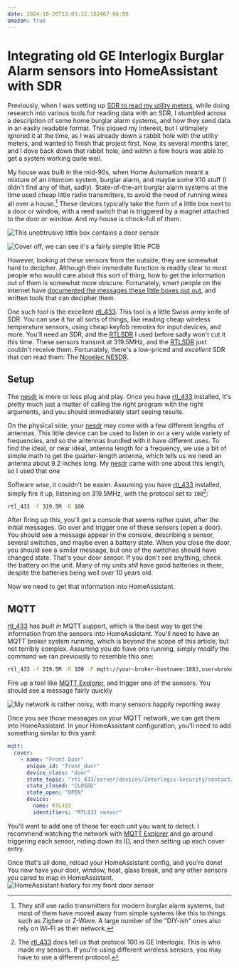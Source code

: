```yaml
---
date: 2024-10-20T13:03:12.162467-06:00
amazon: true
---
```


# Integrating old GE Interlogix Burglar Alarm sensors into HomeAssistant with SDR

Previously, when I was setting up [SDR to read my utility meters](/blog/2024-03-17-reading-my-electric-meter-with-rtlsdr/), while doing research into various tools for reading data with an SDR, I stumbled across a description of some home burglar alarm systems, and how they send data in an easily readable format. This piqued my interest, but I ultimately ignored it at the time, as I was already down a rabbit hole with the utility meters, and wanted to finish that project first. Now, its several months later, and I dove back down that rabbit hole, and within a few hours was able to get a system working quite well.

My house was built in the mid-90s, when Home Automation meant a mixture of an intercom system, burglar alarm, and maybe some X10 stuff (I didn't find any of that, sadly). State-of-the-art burglar alarm systems at the time used cheap little radio transmitters, to avoid the need of running wires all over a house.[^1] These devices typically take the form of a little box next to a door or window, with a reed switch that is triggered by a magnet attached to the door or window. And my house is chock-full of them.

[^1]: They _still_ use radio transmitters for modern burglar alarm systems, but most of them have moved away from simple systems like this to things such as Zigbee or Z-Wave. A large number of the "DIY-ish" ones also rely on Wi-Fi as their network.

![This unobtrusive little box contains a door sensor](/postimages/2024-10-20-integrating-old-ge-interlogix-burglar-alarm-sensors-into-homeassistant-with-sdr/PXL_20241020_173540372.jpg)

![Cover off, we can see it's a fairly simple little PCB](/postimages/2024-10-20-integrating-old-ge-interlogix-burglar-alarm-sensors-into-homeassistant-with-sdr/PXL_20241020_182129577.jpg)

However, looking at these sensors from the outside, they are somewhat hard to decipher. Although their immediate function is readily clear to most people who would care about this sort of thing, how to get the information out of them is somewhat more obscure. Fortunately, smart people on the internet have [documented the messages these little boxes put out](https://github.com/merbanan/rtl_433/blob/master/src/devices/interlogix.c), and written tools that can decipher them.

One such tool is the excellent [rtl_433]. This tool is a little Swiss army knife of SDR. You can use it for all sorts of things, like reading cheap wireless temperature sensors, using cheap keyfob remotes for input devices, and more. You'll need an SDR, and the [RTLSDR] I used before sadly won't cut it this time. These sensors transmit at 319.5MHz, and the [RTLSDR] just couldn't receive them. Fortunately, there's a low-priced and _excellent_ SDR that _can_ read them: The [Nooelec NESDR][nesdr].

## Setup

The [nesdr] is more or less plug and play. Once you have [rtl_433] installed, It's pretty much just a matter of calling the right program with the right arguments, and you should immediately start seeing results.

On the physical side, your [nesdr] may come with a few different lengths of antennas. This little device can be used to listen in on a very wide variety of frequencies, and so the antennas bundled with it have different uses. To find the ideal, or near ideal, antenna length for a frequency, we use a bit of simple math to get the quarter-length antenna, which tells us we need an antenna about 9.2 inches long. My [nesdr] came with one about this length, so I used that one

Software wise, it couldn't be easier. Assuming you have [rtl_433] installed, simply fire it up, listening on 319.5MHz, with the protocol set to `100`[^3]:

```sh
rtl_433 -f 319.5M -R 100
```

[^3]: The [rtl_433] docs tell us that protocol 100 is GE Interlogix. This is who made my sensors. If you're using different wireless sensors, you may have to use a different protocol.

After firing up this, you'll get a console that seems rather quiet, after the initial messages. Go over and trigger one of these sensors (open a door). You should see a message appear in the console, describing a sensor, several switches, and maybe even a battery state. When you close the door, you should see a similar message, but one of the switches should have changed state. That's your door sensor. If you don't see anything, check the battery on the unit. Many of my units _still_ have good batteries in them, despite the batteries being well over 10 years old.

Now we need to get that information into HomeAssistant.

## MQTT

[rtl_433] has _built in_ MQTT support, which is the best way to get the information from the sensors into HomeAssistant. You'll need to have an MQTT broker system running, which is beyond the scope of this article, but not terribly complex. Assuming you do have one running, simply modify the command we ran previously to resemble this one:

```sh
rtl_433 -f 319.5M -R 100 -F mqtt://your-broker-hostname:1883,user=broker_user,pass=broker_pass
```

Fire up a tool like [MQTT Explorer], and trigger one of the sensors. You should see a message fairly quickly

![My network is rather noisy, with many sensors happily reporting away](</postimages/2024-10-20-integrating-old-ge-interlogix-burglar-alarm-sensors-into-homeassistant-with-sdr/CleanShot 2024-10-20 at 12.17.28@2x.png>)

Once you see those messages on your MQTT network, we can get them into HomeAssistant. In your HomeAssistant configuration, you'll need to add something similar to this yaml:

```yaml
mqtt:
  cover:
    - name: "Front Door"
      unique_id: "front_door"
      device_class: "door"
      state_topic: "rtl_433/server/devices/Interlogix-Security/contact/af42c7/switch5"
      state_closed: "CLOSED"
      state_open: "OPEN"
      device:
        name: RTL433
        identifiers: "RTL433 sensor"
```

You'll want to add one of those for each unit you want to detect. I recommend watching the network with [MQTT Explorer] and go around triggering each sensor, noting down its ID, and then setting up each cover entry.

Once that's all done, reload your HomeAssistant config, and you're done! You now have your door, window, heat, glass break, and any other sensors you cared to map in HomeAssistant.
![HomeAssistant history for my front door sensor](</postimages/2024-10-20-integrating-old-ge-interlogix-burglar-alarm-sensors-into-homeassistant-with-sdr/front door history.jpg>)

[rtl_433]: https://github.com/merbanan/rtl_433/
[RTLSDR]: https://amzn.to/3Q4y8KZ
[nesdr]: https://amzn.to/4fc3Jo5
[MQTT Explorer]: https://mqtt-explorer.com
